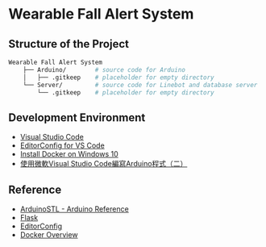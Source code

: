 # Wearable Fall Alert System


## Structure of the Project
```bash
Wearable Fall Alert System
    ├── Arduino/        # source code for Arduino
    │   ├── .gitkeep    # placeholder for empty directory
    └── Server/         # source code for Linebot and database server
        └── .gitkeep    # placeholder for empty directory
```


## Development Environment
- [Visual Studio Code](https://code.visualstudio.com/)
- [EditorConfig for VS Code](https://marketplace.visualstudio.com/items?itemName=EditorConfig.EditorConfig)
- [Install Docker on Windows 10](https://hackmd.io/@Jench2103/ByBj5vMbY)
- [使用微軟Visual Studio Code編寫Arduino程式（二）](https://swf.com.tw/?p=1233)


## Reference
- [ArduinoSTL - Arduino Reference](https://www.arduino.cc/reference/en/libraries/arduinostl/)
- [Flask](https://flask.palletsprojects.com/en/2.0.x/)
- [EditorConfig](https://editorconfig.org/)
- [Docker Overview](https://docs.docker.com/get-started/overview/)
